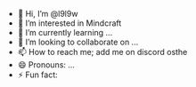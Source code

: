 - 👋 Hi, I’m @l9l9w
- 👀 I’m interested in Mindcraft
- 🌱 I’m currently learning ...
- 💞️ I’m looking to collaborate on ...
- 📫 How to reach me; add me on discord osthe
- 😄 Pronouns: ...
- ⚡ Fun fact: 

<!---
l9l9w/l9l9w is a ✨ special ✨ repository because its `README.md` (this file) appears on your GitHub profile.
You can click the Preview link to take a look at your changes.
--->
